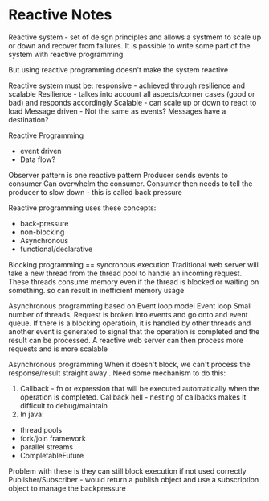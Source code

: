 # Reactive Notes
Reactive system - set of deisgn principles and allows a systmem to scale up or
 down and recover from failures. It is possible to write some part of the
  system with reactive programming
  
  But using reactive programming doesn't make the system reactive
  
Reactive system must be:
responsive - achieved through resilience and scalable
Resilience - talkes into account all aspects/corner cases (good or bad) and
 responds accordingly
Scalable - can scale up or down to react to load
Message driven - Not the same as events? Messages have a destination? 

Reactive Programming
* event driven
* Data flow? 

Observer pattern is one reactive pattern
Producer sends events to consumer
Can overwhelm the consumer.
Consumer then needs to tell the producer to slow down - this is called back
pressure
 
Reactive programming uses these concepts:
- back-pressure
- non-blocking
- Asynchronous
- functional/declarative 

Blocking programming == syncronous execution
Traditional web server will take a new thread from the thread pool to handle
 an incoming request. These threads consume memory even if the thread is blocked or waiting on something. so can result in inefficient memory usage

Asynchronous programming based on Event loop model
Event loop
Small number of threads. Request is broken into events and go onto and event
 queue. If there is a blocking operatioin, it is handled by other threads and
 another event is generated to signal that the operation is completed and
 the result can be processed. A reactive web server can then process more
 requests and is more scalable
 
Asynchronous programming
When it doesn't block, we can't process the response/result straight away
. Need some mechanism to do this:
1. Callback - fn or expression that will be executed automatically when the
 operation is completed. Callback hell - nesting of callbacks makes it
  difficult to debug/maintain
2. In java: 
* thread pools
* fork/join framework
* parallel streams
* CompletableFuture

Problem with these is they can still block execution if not used correctly
Publisher/Subscriber - would return a publish object and use a subscription
 object to manage the backpressure
 
